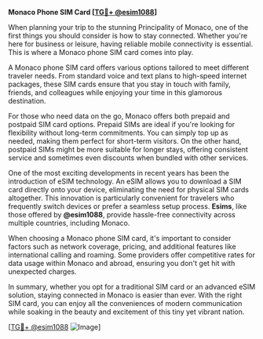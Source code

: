 **Monaco Phone SIM Card [[TG💪+ @esim1088](https://t.me/s/esim1088)]**

When planning your trip to the stunning Principality of Monaco, one of the first things you should consider is how to stay connected. Whether you're here for business or leisure, having reliable mobile connectivity is essential. This is where a Monaco phone SIM card comes into play.

A Monaco phone SIM card offers various options tailored to meet different traveler needs. From standard voice and text plans to high-speed internet packages, these SIM cards ensure that you stay in touch with family, friends, and colleagues while enjoying your time in this glamorous destination. 

For those who need data on the go, Monaco offers both prepaid and postpaid SIM card options. Prepaid SIMs are ideal if you're looking for flexibility without long-term commitments. You can simply top up as needed, making them perfect for short-term visitors. On the other hand, postpaid SIMs might be more suitable for longer stays, offering consistent service and sometimes even discounts when bundled with other services.

One of the most exciting developments in recent years has been the introduction of eSIM technology. An eSIM allows you to download a SIM card directly onto your device, eliminating the need for physical SIM cards altogether. This innovation is particularly convenient for travelers who frequently switch devices or prefer a seamless setup process. **Esims**, like those offered by **@esim1088**, provide hassle-free connectivity across multiple countries, including Monaco.

When choosing a Monaco phone SIM card, it's important to consider factors such as network coverage, pricing, and additional features like international calling and roaming. Some providers offer competitive rates for data usage within Monaco and abroad, ensuring you don't get hit with unexpected charges.

In summary, whether you opt for a traditional SIM card or an advanced eSIM solution, staying connected in Monaco is easier than ever. With the right SIM card, you can enjoy all the conveniences of modern communication while soaking in the beauty and excitement of this tiny yet vibrant nation.

[[TG💪+ @esim1088](https://t.me/s/esim1088) ![Image](https://i.postimg.cc/Y0z9fWf4/image.png)]